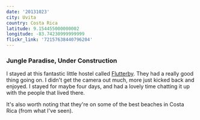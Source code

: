 ```yaml
---
date: '20131023'
city: Uvita
country: Costa Rica
latitude: 9.154455000000002
longitude: -83.74230999999999
flickr_link: '72157638440796204'
---
```


### Jungle Paradise, Under Construction

I stayed at this fantastic little hostel called [Flutterby](http://flutterbyhouse.com). They had a really good thing going on. I didn't get the camera out much, more just kicked back and enjoyed. I stayed for maybe four days, and had a lovely time chatting it up with the people that lived there.

It's also worth noting that they're on some of the best beaches in Costa Rica (from what I've seen).
